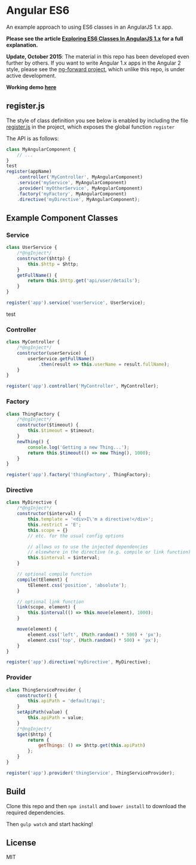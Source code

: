 # Angular ES6

An example approach to using ES6 classes in an AngularJS 1.x app.

**Please see the article [Exploring ES6 Classes In AngularJS 1.x](http://www.michaelbromley.co.uk/blog/350/exploring-es6-classes-in-angularjs-1-x) for
a full explanation.**

**Update, October 2015**: The material in this repo has been developed even further by others. If you want to write Angular 1.x apps in the Angular 2 style, please see the [ng-forward project](https://github.com/ngUpgraders/ng-forward), which unlike this repo, is under active development. 

**Working demo [here](http://www.michaelbromley.co.uk/experiments/angular-es6-demo/build/)**

## register.js

The style of class definition you see below is enabled by including the file [register.js](src/app/utils/register.js) in the project, which exposes the global function `register`

The API is as follows:

```JavaScript
class MyAngularComponent {
    // ...
}
test
register(appName)
    .controller('MyController', MyAngularComponent)
    .service('myService', MyAngularComponent)
    .provider('myOtherService', MyAngularComponent)
    .factory('myFactory', MyAngularComponent)
    .directive('myDirective', MyAngularComponent);
```

## Example Component Classes

### Service

```JavaScript
class UserService {
    /*@ngInject*/
    constructor($http) {
        this.$http = $http;
    }
    getFullName() {
        return this.$http.get('api/user/details');
    }
}

register('app').service('userService', UserService);
```
test
### Controller

```JavaScript
class MyController {
    /*@ngInject*/
    constructor(userService) {
        userService.getFullName()
            .then(result => this.userName = result.fullName);
    }
}

register('app').controller('MyController', MyController);
```

### Factory

```JavaScript
class ThingFactory {
    /*@ngInject*/
    constructor($timeout) {
        this.$timeout = $timeout;
    }
    newThing() {
        console.log('Getting a new Thing...');
        return this.$timeout(() => new Thing(), 1000);
    }
}

register('app').factory('thingFactory', ThingFactory);
```

### Directive

```JavaScript
class MyDirective {
    /*@ngInject*/
    constructor($interval) {
        this.template = '<div>I\'m a directive!</div>';
        this.restrict = 'E';
        this.scope = {}
        // etc. for the usual config options

        // allows us to use the injected dependencies
        // elsewhere in the directive (e.g. compile or link function)
        this.$interval = $interval;
    }

    // optional compile function
    compile(tElement) {
        tElement.css('position', 'absolute');
    }

    // optional link function
    link(scope, element) {
        this.$interval(() => this.move(element), 1000);
    }

    move(element) {
        element.css('left', (Math.random() * 500) + 'px');
        element.css('top', (Math.random() * 500) + 'px');
    }
}

register('app').directive('myDirective', MyDirective);
```

### Provider

```JavaScript
class ThingServiceProvider {
    constructor() {
        this.apiPath = 'default/api';
    }
    setApiPath(value) {
        this.apiPath = value;
    }
    /*@ngInject*/
    $get($http) {
        return {
            getThings: () => $http.get(this.apiPath)
        };
    }
}

register('app').provider('thingService', ThingServiceProvider);
```

## Build

Clone this repo and then `npm install` and `bower install` to download the required dependencies.

Then `gulp watch` and start hacking!

## License

MIT
